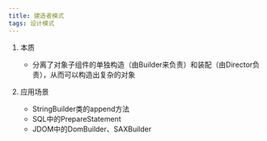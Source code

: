 ```yaml
---
title: 建造者模式 
tags: 设计模式
---
```



1. 本质
   * 分离了对象子组件的单独构造（由Builder来负责）和装配（由Director负责），从而可以构造出复杂的对象

2. 应用场景
   * StringBuilder类的append方法
   * SQL中的PrepareStatement
   * JDOM中的DomBuilder、SAXBuilder